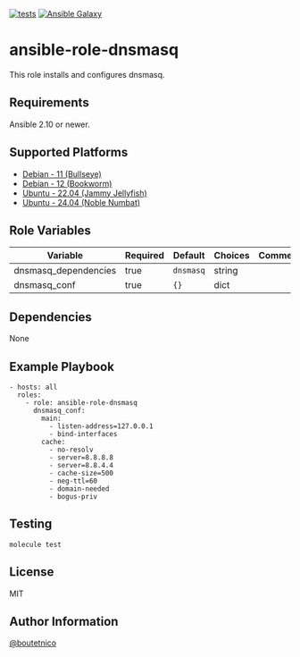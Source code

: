 [![tests](https://github.com/boutetnico/ansible-role-dnsmasq/workflows/Test%20ansible%20role/badge.svg)](https://github.com/boutetnico/ansible-role-dnsmasq/actions?query=workflow%3A%22Test+ansible+role%22)
[![Ansible Galaxy](https://img.shields.io/badge/galaxy-boutetnico.dnsmasq-blue.svg)](https://galaxy.ansible.com/boutetnico/dnsmasq)

ansible-role-dnsmasq
====================

This role installs and configures dnsmasq.

Requirements
------------

Ansible 2.10 or newer.

Supported Platforms
-------------------

- [Debian - 11 (Bullseye)](https://wiki.debian.org/DebianBullseye)
- [Debian - 12 (Bookworm)](https://wiki.debian.org/DebianBookworm)
- [Ubuntu - 22.04 (Jammy Jellyfish)](http://releases.ubuntu.com/22.04/)
- [Ubuntu - 24.04 (Noble Numbat)](http://releases.ubuntu.com/24.04/)

Role Variables
--------------

| Variable             | Required | Default             | Choices   | Comments                                 |
|----------------------|----------|---------------------|-----------|------------------------------------------|
| dnsmasq_dependencies | true     | `dnsmasq`           | string    |                                          |
| dnsmasq_conf         | true     | `{}`                | dict      |                                          |

Dependencies
------------

None

Example Playbook
----------------

    - hosts: all
      roles:
        - role: ansible-role-dnsmasq
          dnsmasq_conf:
            main:
              - listen-address=127.0.0.1
              - bind-interfaces
            cache:
              - no-resolv
              - server=8.8.8.8
              - server=8.8.4.4
              - cache-size=500
              - neg-ttl=60
              - domain-needed
              - bogus-priv

Testing
-------

    molecule test

License
-------

MIT

Author Information
------------------

[@boutetnico](https://github.com/boutetnico)
